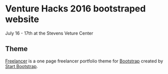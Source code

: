 # Venture Hacks 2016 bootstraped website

July 16 - 17th at the Stevens Veture Center

## Theme
[Freelancer](http://startbootstrap.com/template-overviews/freelancer/) is a one
    page freelancer portfolio theme for [Bootstrap](http://getbootstrap.com/) created by
 [Start Bootstrap](http://startbootstrap.com/).

